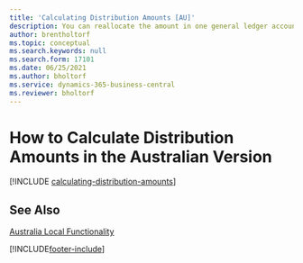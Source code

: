 ```yaml
---
title: 'Calculating Distribution Amounts [AU]'
description: You can reallocate the amount in one general ledger account to other general ledger accounts so that the balances of your accounts remain proportionate to one another in the Australian version.
author: brentholtorf
ms.topic: conceptual
ms.search.keywords: null
ms.search.form: 17101
ms.date: 06/25/2021
ms.author: bholtorf
ms.service: dynamics-365-business-central
ms.reviewer: bholtorf
---
```

# <a name="how-to-calculate-distribution-amounts-in-the-australian-version"></a>How to Calculate Distribution Amounts in the Australian Version

[!INCLUDE [calculating-distribution-amounts](../includes/AUNZ/calculating-distribution-amounts.md)]

## <a name="see-also"></a>See Also

[Australia Local Functionality](australia-local-functionality.md)  


[!INCLUDE[footer-include](../../includes/footer-banner.md)]
